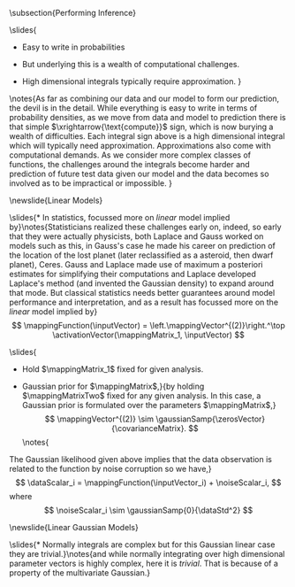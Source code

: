 \subsection{Performing Inference}

\slides{
* Easy to write in probabilities

* But underlying this is a wealth of computational challenges.

* High dimensional integrals typically require approximation.
}

\notes{As far as combining our data and our model to form our prediction, the devil is in the detail. While everything is easy to write in terms of probability densities, as we move from $\text{data}$ and $\text{model}$ to $\text{prediction}$ there is that simple $\xrightarrow{\text{compute}}$ sign, which is now burying a wealth of difficulties. Each integral sign above is a high dimensional integral which will typically need approximation. Approximations also come with computational demands. As we consider more complex classes of functions, the challenges around the integrals become harder and prediction of future test data given our model and the data becomes so involved as to be impractical or impossible. 
}

\newslide{Linear Models}

\slides{* In statistics, focussed more on *linear* model implied by}\notes{Statisticians realized these challenges early on, indeed, so early that they were actually physicists, both Laplace and Gauss worked on models such as this, in Gauss's case he made his career on prediction of the location of the lost planet (later reclassified as a asteroid, then dwarf planet), Ceres. Gauss and Laplace made use of maximum a posteriori estimates for simplifying their computations and Laplace developed Laplace's method (and invented the Gaussian density) to expand around that mode. But classical statistics needs better guarantees around model performance and interpretation, and as a result has focussed more on the *linear* model implied by} 
  $$
  \mappingFunction(\inputVector) = \left.\mappingVector^{(2)}\right.^\top \activationVector(\mappingMatrix_1, \inputVector)
  $$

\slides{
* Hold $\mappingMatrix_1$ fixed for given analysis.

* Gaussian prior for $\mappingMatrix$,}{by holding $\mappingMatrixTwo$ fixed for any given analysis. In this case, a Gaussian prior is formulated over the parameters $\mappingMatrix$,}
  $$
  \mappingVector^{(2)} \sim \gaussianSamp{\zerosVector}{\covarianceMatrix}.
  $$\notes{
	
The Gaussian likelihood given above implies that the data observation is related to the function by noise corruption so we have,}
  $$
  \dataScalar_i = \mappingFunction(\inputVector_i) + \noiseScalar_i,
  $$
  where 
  $$
  \noiseScalar_i \sim \gaussianSamp{0}{\dataStd^2}
  $$

\newslide{Linear Gaussian Models}

\slides{* Normally integrals are complex but for this Gaussian linear case they are trivial.}\notes{and while normally integrating over high dimensional parameter vectors is highly complex, here it is *trivial*. That is because of a property of the multivariate Gaussian.}

